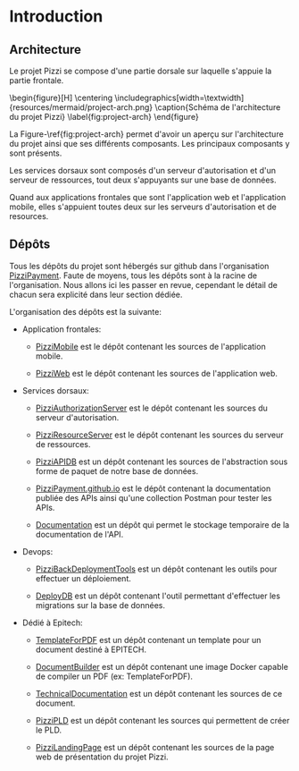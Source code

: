 # Introduction

## Architecture

Le projet Pizzi se compose d'une partie dorsale sur laquelle s'appuie la partie
frontale.

\begin{figure}[H]
  \centering
  \includegraphics[width=\textwidth]{resources/mermaid/project-arch.png}
  \caption{Schéma de l'architecture du projet Pizzi}
  \label{fig:project-arch}
\end{figure}

La Figure-\ref{fig:project-arch} permet d'avoir un aperçu sur l'architecture du
projet ainsi que ses différents composants. Les principaux composants y sont
présents.

Les services dorsaux sont composés d'un serveur d'autorisation et d'un serveur
de ressources, tout deux s'appuyants sur une base de données.

Quand aux applications frontales que sont l'application web et l'application mobile,
elles s'appuient toutes deux sur les serveurs d'autorisation et de resources.

## Dépôts

Tous les dépôts du projet sont hébergés sur github dans l'organisation
[PizziPayment](https://github.com/PizziPayment). Faute de moyens, tous les
dépôts sont à la racine de l'organisation. Nous allons ici les passer en revue,
cependant le détail de chacun sera explicité dans leur section dédiée.

L'organisation des dépôts est la suivante:

- Application frontales:
  - [PizziMobile](https://github.com/PizziPayment/PizziMobile) est le dépôt
    contenant les sources de l'application mobile.

  - [PizziWeb](https://github.com/PizziPayment/PizziWeb) est le dépôt contenant
    les sources de l'application web.

- Services dorsaux:
  - [PizziAuthorizationServer](https://github.com/PizziPayment/PizziAuthorizationServer)
    est le dépôt contenant les sources du serveur d'autorisation.

  - [PizziResourceServer](https://github.com/PizziPayment/PizziResourceServer)
    est le dépôt contenant les sources du serveur de ressources.

  - [PizziAPIDB](https://github.com/PizziPayment/PizziAPIDB) est un dépôt
    contenant les sources de l'abstraction sous forme de paquet de notre base de
    données.

  - [PizziPayment.github.io](https://github.com/PizziPayment/PizziPayment.github.io.git)
    est le dépôt contenant la documentation publiée des APIs ainsi qu'une
    collection Postman pour tester les APIs.

  - [Documentation](https://github.com/PizziPayment/Documentation) est un dépôt
    qui permet le stockage temporaire de la documentation de l'API.

- Devops:
  - [PizziBackDeploymentTools](https://github.com/PizziPayment/PizziBackDeploymentTools)
    est un dépôt contenant les outils pour effectuer un déploiement.

  - [DeployDB](https://github.com/PizziPayment/DeployDB) est un dépôt contenant
    l'outil permettant d'effectuer les migrations sur la base de données.

- Dédié à Epitech:
  - [TemplateForPDF](https://github.com/PizziPayment/TemplateForPDF) est un
    dépôt contenant un template pour un document destiné à EPITECH.

  - [DocumentBuilder](https://github.com/PizziPayment/DocumentBuilder) est un
    dépôt contenant une image Docker capable de compiler un PDF (ex:
    TemplateForPDF).

  - [TechnicalDocumentation](https://github.com/PizziPayment/TechnicalDocumentation)
    est un dépôt contenant les sources de ce document.

  - [PizziPLD](https://github.com/PizziPayment/PizziPLD) est un dépôt contenant
    les sources qui permettent de créer le PLD.

  - [PizziLandingPage](https://github.com/PizziPayment/PizziLandingPage) est un
    dépôt contenant les sources de la page web de présentation du projet Pizzi.
